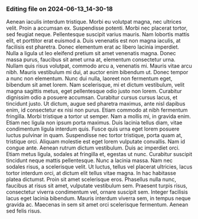 

### Editing file on 2024-06-13_14-30-18

Aenean iaculis interdum tristique. Morbi eu volutpat magna, nec ultrices velit. Proin a accumsan ex. Suspendisse potenti. Morbi nec placerat tortor, sed feugiat neque. Pellentesque suscipit varius mauris. Nam lobortis mattis elit, et porttitor erat euismod a.
Duis venenatis est non magna iaculis, at facilisis est pharetra. Donec elementum erat ac libero lacinia imperdiet. Nulla a ligula ut leo eleifend pretium sit amet venenatis magna. Donec massa purus, faucibus sit amet urna at, elementum consectetur urna. Nullam quis risus volutpat, commodo arcu a, venenatis mi. Mauris vitae arcu nibh. Mauris vestibulum mi dui, at auctor enim bibendum ut. Donec tempor a nunc non elementum. Nunc dui nulla, laoreet non fermentum eget, bibendum sit amet lorem. Nam scelerisque, mi et dictum vestibulum, velit magna sagittis metus, eget pellentesque odio justo non lorem. Curabitur dignissim odio a posuere accumsan. Curabitur cursus cursus lacus, et tincidunt justo.
Ut dictum, augue sed pharetra maximus, ante nisl dapibus enim, id consectetur ex nisi non purus. Etiam commodo at nibh fermentum fringilla. Morbi tristique a tortor ut semper. Nam a mollis mi, in gravida enim. Etiam nec ligula non ipsum porta maximus. Duis lacinia tellus diam, vitae condimentum ligula interdum quis. Fusce quis urna eget lorem posuere luctus pulvinar in quam. Suspendisse nec tortor tristique, porta quam at, tristique orci. Aliquam molestie est eget lorem vulputate convallis. Nam id congue ante. Aenean rutrum dictum vestibulum.
Duis ac imperdiet orci. Etiam metus ligula, sodales at fringilla et, egestas ut nunc. Curabitur suscipit tincidunt neque mattis pellentesque. Nunc a lacinia massa. Nam nec sodales risus, a scelerisque velit. Ut luctus, tellus vel placerat ultricies, lacus tortor interdum orci, at dictum elit tellus vitae magna. In hac habitasse platea dictumst. Proin sit amet scelerisque eros. Phasellus nulla nunc, faucibus at risus sit amet, vulputate vestibulum sem. Praesent turpis risus, consectetur viverra condimentum vel, ornare suscipit sem. Integer facilisis lacus eget lacinia bibendum. Mauris interdum viverra sem, in tempus neque gravida ac. Maecenas in sem sit amet orci scelerisque fermentum. Aenean sed felis risus.


